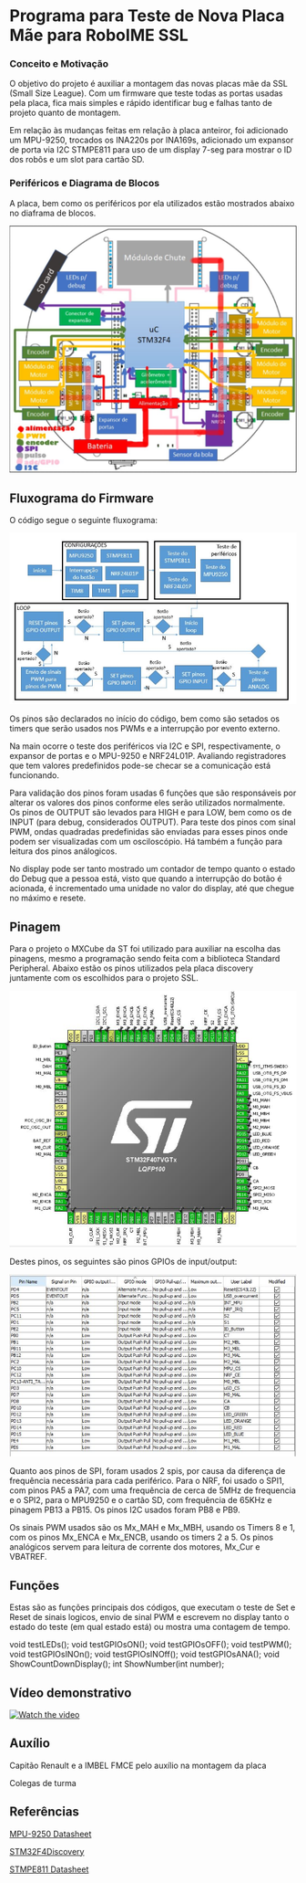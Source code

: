 # Programa para Teste de Nova Placa Mãe para RoboIME SSL

### Conceito e Motivação
O objetivo do projeto é auxiliar a montagem das novas placas mãe da SSL (Small Size League). Com um firmware que teste todas as portas usadas pela placa, fica mais simples e rápido identificar bug e falhas tanto de projeto quanto de montagem.

Em relação às mudanças feitas em relação à placa anteiror, foi adicionado um MPU-9250, trocados os INA220s por INA169s, adicionado um expansor de porta via I2C STMPE811 para uso de um display 7-seg para mostrar o ID dos robôs e um slot para cartão SD.  

### Periféricos e Diagrama de Blocos

A placa, bem como os periféricos por ela utilizados estão mostrados abaixo no diaframa de blocos.

![blocos-placa-mae2018](blocos-placa-mae2018.JPG)

## Fluxograma do Firmware

O código segue o seguinte fluxograma:

![fluxograma](fluxograma.JPG)

Os pinos são declarados no início do código, bem como são setados os timers que serão usados nos PWMs e a interrupção por evento externo. 

Na main ocorre o teste dos periféricos via I2C e SPI, respectivamente, o expansor de portas e o MPU-9250 e NRF24L01P. Avaliando registradores que tem valores predefinidos pode-se checar se a comunicação está funcionando.

Para validação dos pinos foram usadas 6 funções que são responsáveis por alterar os valores dos pinos conforme eles serão utilizados normalmente. Os pinos de OUTPUT são levados para HIGH e para LOW, bem como os de INPUT (para debug, considerados OUTPUT). Para teste dos pinos com sinal PWM, ondas quadradas predefinidas são enviadas para esses pinos onde podem ser visualizadas com um osciloscópio. Há também a função para leitura dos pinos análogicos.

No display pode ser tanto mostrado um contador de tempo quanto o estado do Debug que a pessoa está, visto que quando a interrupção do botão é acionada, é incrementado uma unidade no valor do display, até que chegue no máximo e resete. 

## Pinagem

Para o projeto o MXCube da ST foi utilizado para auxiliar na escolha das pinagens, mesmo a programação sendo feita com a biblioteca Standard Peripheral. Abaixo estão os pinos utilizados pela placa discovery juntamente com os escolhidos para o projeto SSL.

![PINS_CUBE](PINS_CUBE.JPG)

Destes pinos, os seguintes são pinos GPIOs de input/output: 

![pins_gpio](pins_gpio.JPG)

Quanto aos pinos de SPI, foram usados 2 spis, por causa da diferença de frequência necessária para cada periférico. Para o NRF, foi usado o SPI1, com pinos PA5 a PA7, com uma frequência de cerca de 5MHz de frequencia e o SPI2, para o MPU9250 e o cartão SD, com frequência de 65KHz e pinagem PB13 a PB15. Os pinos I2C usados foram PB8 e PB9. 

Os sinais PWM usados são os Mx_MAH e Mx_MBH, usando os Timers 8 e 1, com os pinos Mx_ENCA e Mx_ENCB, usando os timers 2 a 5. Os pinos analógicos servem para leitura de corrente dos motores, Mx_Cur e VBATREF.

## Funções

Estas são as funções principais dos códigos, que executam o teste de Set e Reset de sinais logicos, envio de sinal PWM e escrevem no display tanto o estado do teste (em qual estado está) ou mostra uma contagem de tempo.

void testLEDs();
void testGPIOsON();
void testGPIOsOFF();
void testPWM();
void testGPIOsINOn();
void testGPIOsINOff();
void testGPIOsANA();
void ShowCountDownDisplay();
int ShowNumber(int number);

## Vídeo demonstrativo

[![Watch the video]()](https://www.youtube.com/watch?v=7FZQyUd2hUc)

## Auxílio

Capitão Renault e a IMBEL FMCE pelo auxílio na montagem da placa

Colegas de turma

## Referências

[MPU-9250 Datasheet][mpu]

[STM32F4Discovery][stm32f4]

[STMPE811 Datasheet][stmpe811]

[//]: # (These are reference links used in the body of this note and get stripped out when the markdown processor does its job. There is no need to format nicely because it shouldn't be seen. Thanks SO - http://stackoverflow.com/questions/4823468/store-comments-in-markdown-syntax)


   [mpu]: <https://www.invensense.com/products/motion-tracking/9-axis/mpu-9250/>
  
   [stm32f4]: <http://www.st.com/en/evaluation-tools/stm32f4discovery.html#sw-tools-scroll>
   [stmpe811]: <https://br.mouser.com/datasheet/2/389/stmpe811-1309299.pdf>
   [markdown-it]: <https://github.com/markdown-it/markdown-it>
   [Ace Editor]: <http://ace.ajax.org>
   [node.js]: <http://nodejs.org>
   [Twitter Bootstrap]: <http://twitter.github.com/bootstrap/>
   [jQuery]: <http://jquery.com>
   [@tjholowaychuk]: <http://twitter.com/tjholowaychuk>
   [express]: <http://expressjs.com>
   [AngularJS]: <http://angularjs.org>
   [Gulp]: <http://gulpjs.com>

   [PlDb]: <https://github.com/joemccann/dillinger/tree/master/plugins/dropbox/README.md>
   [PlGh]: <https://github.com/joemccann/dillinger/tree/master/plugins/github/README.md>
   [PlGd]: <https://github.com/joemccann/dillinger/tree/master/plugins/googledrive/README.md>
   [PlOd]: <https://github.com/joemccann/dillinger/tree/master/plugins/onedrive/README.md>
   [PlMe]: <https://github.com/joemccann/dillinger/tree/master/plugins/medium/README.md>
   [PlGa]: <https://github.com/RahulHP/dillinger/blob/master/plugins/googleanalytics/README.md>
